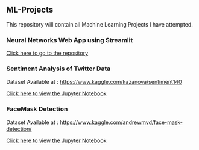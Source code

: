 ## ML-Projects

This repository will contain all Machine Learning Projects I have attempted.

### Neural Networks Web App using Streamlit

[Click here to go to the repository](https://github.com/saifali-patel/NNStreamlit)

### Sentiment Analysis of Twitter Data
Dataset Available at : https://www.kaggle.com/kazanova/sentiment140

[Click here to view the Jupyter Notebook](https://github.com/saifali-patel/ML-Projects/blob/main/Twitter%20Sentiment%20Analysis/TwitterSentimentAnalysis.ipynb)

### FaceMask Detection
Dataset Available at : https://www.kaggle.com/andrewmvd/face-mask-detection/

[Click here to view the Jupyter Notebook](https://github.com/saifali-patel/ML-Projects/blob/main/Facemask%20Detection/FaceMaskDetection.ipynb)



